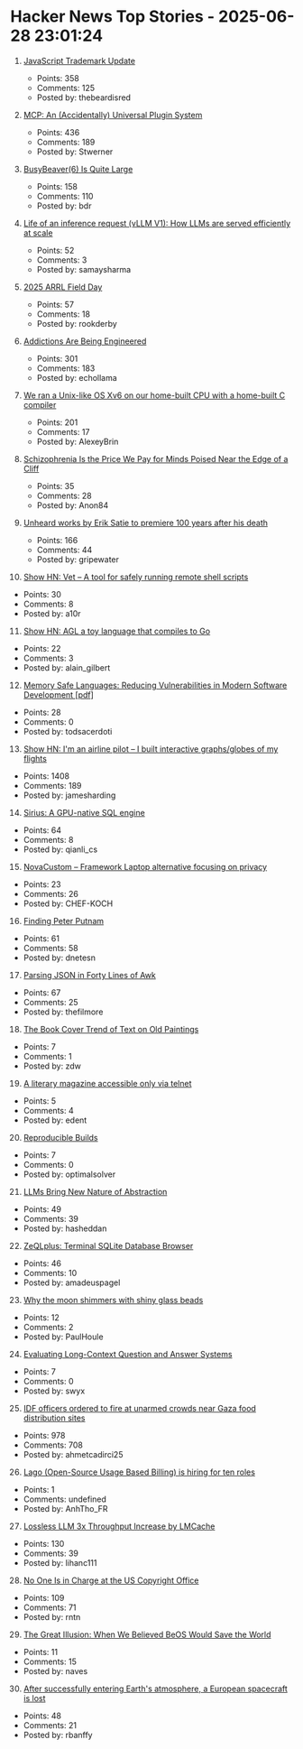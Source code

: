 # Hacker News Top Stories - 2025-06-28 23:01:24

1. [JavaScript Trademark Update](https://deno.com/blog/deno-v-oracle4)
   - Points: 358
   - Comments: 125
   - Posted by: thebeardisred

2. [MCP: An (Accidentally) Universal Plugin System](https://worksonmymachine.substack.com/p/mcp-an-accidentally-universal-plugin)
   - Points: 436
   - Comments: 189
   - Posted by: Stwerner

3. [BusyBeaver(6) Is Quite Large](https://scottaaronson.blog/?p=8972)
   - Points: 158
   - Comments: 110
   - Posted by: bdr

4. [Life of an inference request (vLLM V1): How LLMs are served efficiently at scale](https://www.ubicloud.com/blog/life-of-an-inference-request-vllm-v1)
   - Points: 52
   - Comments: 3
   - Posted by: samaysharma

5. [2025 ARRL Field Day](https://www.arrl.org/field-day)
   - Points: 57
   - Comments: 18
   - Posted by: rookderby

6. [Addictions Are Being Engineered](https://masonyarbrough.substack.com/p/engineered-addictions)
   - Points: 301
   - Comments: 183
   - Posted by: echollama

7. [We ran a Unix-like OS Xv6 on our home-built CPU with a home-built C compiler](https://fuel.edby.coffee/posts/how-we-ported-xv6-os-to-a-home-built-cpu-with-a-home-built-c-compiler/)
   - Points: 201
   - Comments: 17
   - Posted by: AlexeyBrin

8. [Schizophrenia Is the Price We Pay for Minds Poised Near the Edge of a Cliff](https://www.psychiatrymargins.com/p/schizophrenia-is-the-price-we-pay)
   - Points: 35
   - Comments: 28
   - Posted by: Anon84

9. [Unheard works by Erik Satie to premiere 100 years after his death](https://www.theguardian.com/music/2025/jun/26/unheard-works-by-erik-satie-to-premiere-100-years-after-his-death)
   - Points: 166
   - Comments: 44
   - Posted by: gripewater

10. [Show HN: Vet – A tool for safely running remote shell scripts](https://getvet.sh)
   - Points: 30
   - Comments: 8
   - Posted by: a10r

11. [Show HN: AGL a toy language that compiles to Go](https://github.com/alaingilbert/agl)
   - Points: 22
   - Comments: 3
   - Posted by: alain_gilbert

12. [Memory Safe Languages: Reducing Vulnerabilities in Modern Software Development [pdf]](https://media.defense.gov/2025/Jun/23/2003742198/-1/-1/0/CSI_MEMORY_SAFE_LANGUAGES_REDUCING_VULNERABILITIES_IN_MODERN_SOFTWARE_DEVELOPMENT.PDF)
   - Points: 28
   - Comments: 0
   - Posted by: todsacerdoti

13. [Show HN: I'm an airline pilot – I built interactive graphs/globes of my flights](https://jameshard.ing/pilot)
   - Points: 1408
   - Comments: 189
   - Posted by: jamesharding

14. [Sirius: A GPU-native SQL engine](https://github.com/sirius-db/sirius)
   - Points: 64
   - Comments: 8
   - Posted by: qianli_cs

15. [NovaCustom – Framework Laptop alternative focusing on privacy](https://novacustom.com/)
   - Points: 23
   - Comments: 26
   - Posted by: CHEF-KOCH

16. [Finding Peter Putnam](https://nautil.us/finding-peter-putnam-1218035/)
   - Points: 61
   - Comments: 58
   - Posted by: dnetesn

17. [Parsing JSON in Forty Lines of Awk](https://akr.am/blog/posts/parsing-json-in-forty-lines-of-awk)
   - Points: 67
   - Comments: 25
   - Posted by: thefilmore

18. [The Book Cover Trend of Text on Old Paintings](https://www.nytimes.com/2025/06/21/books/review/book-cover-trends.html)
   - Points: 7
   - Comments: 1
   - Posted by: zdw

19. [A literary magazine accessible only via telnet](undefined)
   - Points: 5
   - Comments: 4
   - Posted by: edent

20. [Reproducible Builds](https://en.wikipedia.org/wiki/Reproducible_builds)
   - Points: 7
   - Comments: 0
   - Posted by: optimalsolver

21. [LLMs Bring New Nature of Abstraction](https://martinfowler.com/articles/2025-nature-abstraction.html)
   - Points: 49
   - Comments: 39
   - Posted by: hasheddan

22. [ZeQLplus: Terminal SQLite Database Browser](https://github.com/ZetloStudio/ZeQLplus)
   - Points: 46
   - Comments: 10
   - Posted by: amadeuspagel

23. [Why the moon shimmers with shiny glass beads](https://phys.org/news/2025-06-moon-shimmers-shiny-glass-beads.html)
   - Points: 12
   - Comments: 2
   - Posted by: PaulHoule

24. [Evaluating Long-Context Question and Answer Systems](https://eugeneyan.com/writing/qa-evals/)
   - Points: 7
   - Comments: 0
   - Posted by: swyx

25. [IDF officers ordered to fire at unarmed crowds near Gaza food distribution sites](https://www.haaretz.com/israel-news/2025-06-27/ty-article-magazine/.premium/idf-soldiers-ordered-to-shoot-deliberately-at-unarmed-gazans-waiting-for-humanitarian-aid/00000197-ad8e-de01-a39f-ffbe33780000)
   - Points: 978
   - Comments: 708
   - Posted by: ahmetcadirci25

26. [Lago (Open-Source Usage Based Billing) is hiring for ten roles](https://www.ycombinator.com/companies/lago/jobs)
   - Points: 1
   - Comments: undefined
   - Posted by: AnhTho_FR

27. [Lossless LLM 3x Throughput Increase by LMCache](https://github.com/LMCache/LMCache)
   - Points: 130
   - Comments: 39
   - Posted by: lihanc111

28. [No One Is in Charge at the US Copyright Office](https://www.wired.com/story/us-copyright-office-chaos-doge/)
   - Points: 109
   - Comments: 71
   - Posted by: rntn

29. [The Great Illusion: When We Believed BeOS Would Save the World](https://www.desktoponfire.com/haiku_inc/782/the-great-illusion-when-we-believed-beos-would-save-the-world-and-maybe-it-was-right/)
   - Points: 11
   - Comments: 15
   - Posted by: naves

30. [After successfully entering Earth's atmosphere, a European spacecraft is lost](https://arstechnica.com/space/2025/06/a-european-spacecraft-company-flies-its-vehicle-then-loses-it-after-reentry/)
   - Points: 48
   - Comments: 21
   - Posted by: rbanffy

